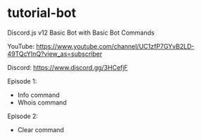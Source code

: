 # tutorial-bot
Discord.js v12 Basic Bot with Basic Bot Commands

YouTube: https://www.youtube.com/channel/UC1zfP7GYvB2LD-49TQcYInQ?view_as=subscriber

Discord: https://www.discord.gg/3HCefjF


Episode 1: 
- Info command
- Whois command

Episode 2: 
- Clear command
